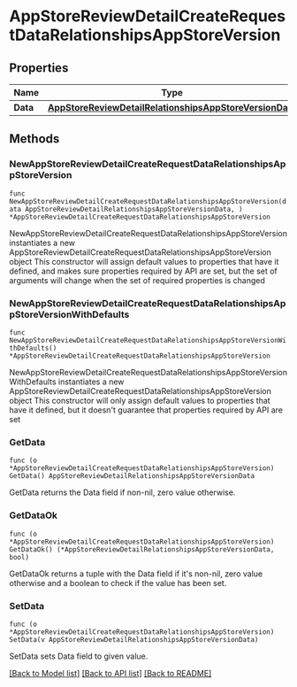 # AppStoreReviewDetailCreateRequestDataRelationshipsAppStoreVersion

## Properties

Name | Type | Description | Notes
------------ | ------------- | ------------- | -------------
**Data** | [**AppStoreReviewDetailRelationshipsAppStoreVersionData**](AppStoreReviewDetail_relationships_appStoreVersion_data.md) |  | 

## Methods

### NewAppStoreReviewDetailCreateRequestDataRelationshipsAppStoreVersion

`func NewAppStoreReviewDetailCreateRequestDataRelationshipsAppStoreVersion(data AppStoreReviewDetailRelationshipsAppStoreVersionData, ) *AppStoreReviewDetailCreateRequestDataRelationshipsAppStoreVersion`

NewAppStoreReviewDetailCreateRequestDataRelationshipsAppStoreVersion instantiates a new AppStoreReviewDetailCreateRequestDataRelationshipsAppStoreVersion object
This constructor will assign default values to properties that have it defined,
and makes sure properties required by API are set, but the set of arguments
will change when the set of required properties is changed

### NewAppStoreReviewDetailCreateRequestDataRelationshipsAppStoreVersionWithDefaults

`func NewAppStoreReviewDetailCreateRequestDataRelationshipsAppStoreVersionWithDefaults() *AppStoreReviewDetailCreateRequestDataRelationshipsAppStoreVersion`

NewAppStoreReviewDetailCreateRequestDataRelationshipsAppStoreVersionWithDefaults instantiates a new AppStoreReviewDetailCreateRequestDataRelationshipsAppStoreVersion object
This constructor will only assign default values to properties that have it defined,
but it doesn't guarantee that properties required by API are set

### GetData

`func (o *AppStoreReviewDetailCreateRequestDataRelationshipsAppStoreVersion) GetData() AppStoreReviewDetailRelationshipsAppStoreVersionData`

GetData returns the Data field if non-nil, zero value otherwise.

### GetDataOk

`func (o *AppStoreReviewDetailCreateRequestDataRelationshipsAppStoreVersion) GetDataOk() (*AppStoreReviewDetailRelationshipsAppStoreVersionData, bool)`

GetDataOk returns a tuple with the Data field if it's non-nil, zero value otherwise
and a boolean to check if the value has been set.

### SetData

`func (o *AppStoreReviewDetailCreateRequestDataRelationshipsAppStoreVersion) SetData(v AppStoreReviewDetailRelationshipsAppStoreVersionData)`

SetData sets Data field to given value.



[[Back to Model list]](../README.md#documentation-for-models) [[Back to API list]](../README.md#documentation-for-api-endpoints) [[Back to README]](../README.md)


